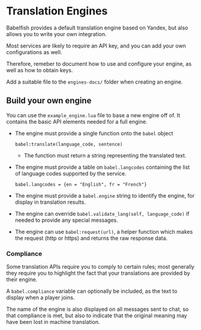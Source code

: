# Translation Engines

Babelfish provides a default translation engine based on Yandex, but also allows you to write your own integration.

Most services are likely to require an API key, and you can add your own configurations as well.

Therefore, remeber to document how to use and configure your engine, as well as how to obtain keys.

Add a suitable file to the `engines-docs/` folder when creating an engine.

## Build your own engine

You can use the `example_engine.lua` file to base a new engine off of. It contains the basic API elements needed for a full engine.

* The engine must provide a single function onto the `babel` object

	`babel:translate(language_code, sentence)`

	* The function must return a string representing the translated text.

* The engine must provide a table on `babel.langcodes` containing the list of language codes supported by the service.

	`babel.langcodes = {en = "English", fr = "French"}`

* The engine must provide a `babel.engine` string to identify the engine, for display in translation results.

* The engine can override `babel.validate_lang(self, language_code)` if needed to provide any special messages.

* The engine can use `babel:request(url)`, a helper function which makes the request (http or https) and returns the raw response data.

### Compliance

Some translation APIs require you to comply to certain rules; most generally they require you to highlight the fact that your translations are provided by their engine.

A `babel.compliance` variable can optionally be included, as the text to display when a player joins.

The name of the engine is also displayed on all messages sent to chat, so that compliance is met, but also to indicate that the original meaning may have been lost in machine translation.

